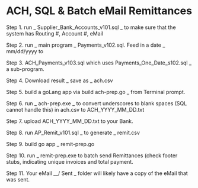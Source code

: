 # ACH, SQL & Batch eMail Remittances

Step 1. run _ Supplier_Bank_Accounts_v101.sql _ to make sure that the system has Routing #, Account #, eMail

Step 2. run _ main program _ Payments_v102.sql.  Feed in a date _ mm/dd/yyyy to 

Step 3. ACH_Payments_v103.sql which uses Payments_One_Date_s102.sql _ a sub-program.
            
Step 4. Download result _ save as _ ach.csv

Step 5. build a goLang app via build ach-prep.go _ from Terminal prompt.

Step 6. run _ ach-prep.exe _ to convert underscores to blank spaces (SQL cannot handle this) in ach.csv to ACH_YYYY_MM_DD.txt

Step 7. upload ACH_YYYY_MM_DD.txt to your Bank.

Step 8. run AP_Remit_v101.sql _ to generate _ remit.csv

Step 9. build go app _ remit-prep.go

Step 10. run _ remit-prep.exe to batch send Remittances (check footer stubs, indicating unique invoices and total payment.

Step 11. Your eMail __/ Sent \_ folder will likely have a copy of the eMail that was sent.


